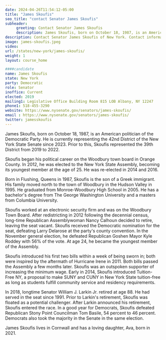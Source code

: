 ```yaml
---
date: 2024-04-26T11:54:12-05:00
title: "James Skoufis"
seo_title: "contact Senator James Skoufis"
subheader:
     greeting: Contact Senator James Skoufis
     description: James Skoufis, born on October 18, 1987, is an American politician of the Democratic Party. He is currently representing the 42nd District of the New York State Senate since 2023. Prior to this, Skoufis represented the 39th District from 2019 to 2022.
description: Contact Senator James Skoufis of New York. Contact information for James Skoufis includes email address, phone number, and mailing address.
image: james-skoufis.jpeg
video:
url: /states/new-york/james-skoufis/
weight: 1
layout: course_home

####candidate
name: James Skoufis
state: New York
party: Democratic
role: Senator
inoffice: Current
elected: 2019
mailing1: Legislative Office Building Room 815 LOB Albany, NY 12247
phone1: 518-455-3290
website: https://www.nysenate.gov/senators/james-skoufis/
email : https://www.nysenate.gov/senators/james-skoufis/
twitter: jamesskoufis
---
```

James Skoufis, born on October 18, 1987, is an American politician of the Democratic Party. He is currently representing the 42nd District of the New York State Senate since 2023. Prior to this, Skoufis represented the 39th District from 2019 to 2022.

Skoufis began his political career on the Woodbury town board in Orange County. In 2012, he was elected to the New York State Assembly, becoming its youngest member at the age of 25. He was re-elected in 2014 and 2016.

Born in Flushing, Queens in 1987, Skoufis is the son of a Greek immigrant. His family moved north to the town of Woodbury in the Hudson Valley in 1995. He graduated from Monroe-Woodbury High School in 2005. He has a bachelor's degree from The George Washington University and a masters from Columbia University.

Skoufis worked at an electronic security firm and was on the Woodbury Town Board. After redistricting in 2012 following the decennial census, long-time Republican Assemblywoman Nancy Calhoun decided to retire, leaving the seat vacant. Skoufis received the Democratic nomination for the seat, defeating Larry Delarose at the party's county convention. In the November general election, he defeated Republican Goshen Mayor Kyle Roddey with 56% of the vote. At age 24, he became the youngest member of the Assembly.

Skoufis introduced his first two bills within a week of being sworn in; both were inspired by the aftermath of Hurricane Irene in 2011. Both bills passed the Assembly a few months later. Skoufis was an outspoken supporter of increasing the minimum wage. Early in 2014, Skoufis introduced Tuition-Free NY, a proposal to make SUNY and CUNY in New York State tuition-free as long as students fulfill community service and residency requirements.

In 2018, longtime Senator William J. Larkin Jr. retired at age 88. He had served in the seat since 1991. Prior to Larkin's retirement, Skoufis was floated as a potential challenger. After Larkin announced his retirement, Skoufis entered the race. In a good year for Democrats, Skoufis defeated Republican Stony Point Councilman Tom Basile, 54 percent to 46 percent. Democrats also took the majority in the Senate in the same election.

James Skoufis lives in Cornwall and has a loving daughter, Ava, born in 2021.

